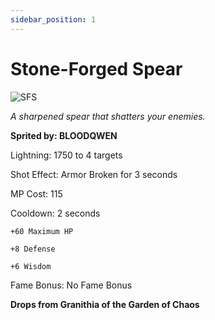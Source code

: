 ```yaml
---
sidebar_position: 1
---
```


# Stone-Forged Spear

![SFS](https://vwiki.valorserver.com/api/item/picture/stone-forged%20spear)

<i>A sharpened spear that shatters your enemies.</i>

**Sprited by: BLOODQWEN**

Lightning: 1750 to 4 targets

Shot Effect: Armor Broken for 3 seconds

MP Cost: 115

Cooldown: 2 seconds

    +60 Maximum HP
    
    +8 Defense
    
    +6 Wisdom

Fame Bonus: No Fame Bonus

**Drops from Granithia of the Garden of Chaos**
